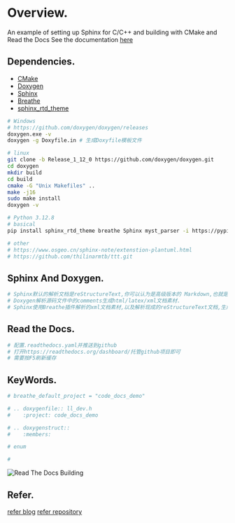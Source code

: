 # Overview.

An example of setting up Sphinx for C/C++ and building with CMake and Read the Docs
See the documentation [here](https://code-docs-demo.readthedocs.io/en/latest/)

## Dependencies.

- [CMake](https://cmake.org/download/)
- [Doxygen](http://www.doxygen.nl/download.html)
- [Sphinx](https://www.sphinx-doc.org/en/master/usage/installation.html)
- [Breathe](https://pypi.org/project/breathe/)
- [sphinx_rtd_theme](https://github.com/rtfd/sphinx_rtd_theme)

```sh
# Windows
# https://github.com/doxygen/doxygen/releases
doxygen.exe -v
doxygen -g Doxyfile.in # 生成Doxyfile模板文件

# linux
git clone -b Release_1_12_0 https://github.com/doxygen/doxygen.git
cd doxygen
mkdir build
cd build
cmake -G "Unix Makefiles" ..
make -j16
sudo make install
doxygen -v

# Python 3.12.8
# basical
pip install sphinx_rtd_theme breathe Sphinx myst_parser -i https://pypi.tuna.tsinghua.edu.cn/simple

# other
# https://www.osgeo.cn/sphinx-note/extenstion-plantuml.html
# https://github.com/thilinarmtb/ttt.git
```

## Sphinx And Doxygen.

```sh
# Sphinx默认的解析文档是reStructureText,你可以认为是高级版本的 Markdown,也就是比它功能更强大。并生成html文件,托管到Read the Docs.
# Doxygen解析源码文件中的comments生成html/latex/xml文档素材.
# Sphinx使用Breathe插件解析的xml文档素材,以及解析现成的reStructureText文档,生成最后的HTML或者其他文档类型.
```

## Read the Docs.

```sh
# 配置.readthedocs.yaml并推送到github
# 打开https://readthedocs.org/dashboard/托管github项目即可
# 需要按F5刷新缓存
```

## KeyWords.

```sh
# breathe_default_project = "code_docs_demo"

# .. doxygenfile:: ll_dev.h
#    :project: code_docs_demo

# .. doxygenstruct:: 
#    :members:

# enum

# 
```

![Read The Docs Building](https://cdn.jsdelivr.net/gh/kuanghl/pictures_bed/images/20250214124513.png)

## Refer.

[refer blog](https://devblogs.microsoft.com/cppblog/clear-functional-c-documentation-with-sphinx-breathe-doxygen-cmake/)
[refer repository](https://github.com/TartanLlama/cpp-documentation-example.git)